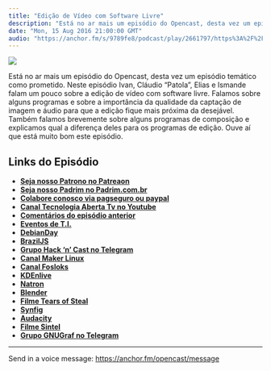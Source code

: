 ```yaml
---
title: "Edição de Vídeo com Software Livre"
description: "Está no ar mais um episódio do Opencast, desta vez um episódio temático como prometido. Neste episódio Ivan, Cláudio “Patola”, Elias e Ismande falam u..."
date: "Mon, 15 Aug 2016 21:00:00 GMT"
audio: "https://anchor.fm/s/9789fe8/podcast/play/2661797/https%3A%2F%2Fd3ctxlq1ktw2nl.cloudfront.net%2Fproduction%2F2019-2-16%2F11435925-44100-2-45e0d72b8169b.mp3"
---
```


![](https://d3sv2eduhewoas.cloudfront.net/episode/image/117575906f924a5ca74b19ae07da9d79.jpg)


Está no ar mais um episódio do Opencast, desta vez um episódio temático como prometido. Neste episódio Ivan, Cláudio “Patola”, Elias e Ismande falam um pouco sobre a edição de vídeo com software livre. Falamos sobre alguns programas e sobre a importância da qualidade da captação de imagem e áudio para que a edição fique mais próxima da desejável. Também falamos brevemente sobre alguns programas de composição e explicamos qual a diferença deles para os programas de edição. Ouve aí que está muito bom este episódio.


**Links do Episódio**
---------------------


* [**Seja nosso Patrono no Patreaon**](https://www.patreon.com/tecnologiaaberta)
* [**Seja nosso Padrim no Padrim.com.br**](https://www.padrim.com.br/tecnologiaaberta)
* [**Colabore conosco via pagseguro ou paypal**](http://tecnologiaaberta.com.br/colaborar/)
* [**Canal Tecnologia Aberta Tv no Youtube**](http://youtube.com/tecnologiaaberta)
* [**Comentários do episódio anterior**](http://tecnologiaaberta.com.br/2016/08/opencast-62-forum-do-ubuntu-e-hackeado/#comments)
* [**Eventos de T.I.**](http://tecnologiaaberta.com.br/2016/01/agenda-de-eventos-de-t-i/)
* [**DebianDay**](https://wiki.debian.org/DebianDay/2016)
* [**BrazilJS**](https://braziljs.org/)
* [**Grupo Hack ‘n’ Cast no Telegram**](https://telegram.me/hackncast)
* [**Canal Maker Linux**](https://www.youtube.com/user/makerlinux)
* [**Canal Fosloks**](https://www.youtube.com/channel/UCvyaTALA81QMvUYOQGuwP4g)
* [**KDEnlive**](http://kdenlive.org/)
* [**Natron**](https://natron.fr/)
* [**Blender**](https://www.blender.org/)
* [**Filme Tears of Steal**](https://www.youtube.com/watch?v=R6MlUcmOul8)
* [**Synfig**](http://www.synfig.org/cms/)
* [**Audacity**](http://www.audacityteam.org/)
* [**Filme Sintel**](https://www.youtube.com/watch?v=eRsGyueVLvQ)
* [**Grupo GNUGraf no Telegram**](https://telegram.me/grupoGNUGRAF)



--- 

Send in a voice message: https://anchor.fm/opencast/message